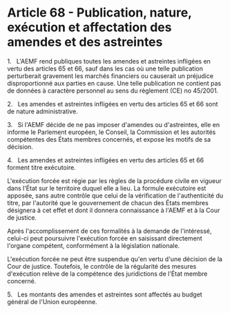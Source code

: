 # Article 68 - Publication, nature, exécution et affectation des amendes et des astreintes


1.   L'AEMF rend publiques toutes les amendes et astreintes infligées en vertu des articles 65 et 66, sauf dans les cas où une telle publication perturberait gravement les marchés financiers ou causerait un préjudice disproportionné aux parties en cause. Une telle publication ne contient pas de données à caractère personnel au sens du règlement (CE) no 45/2001.

2.   Les amendes et astreintes infligées en vertu des articles 65 et 66 sont de nature administrative.

3.   Si l'AEMF décide de ne pas imposer d'amendes ou d'astreintes, elle en informe le Parlement européen, le Conseil, la Commission et les autorités compétentes des États membres concernés, et expose les motifs de sa décision.

4.   Les amendes et astreintes infligées en vertu des articles 65 et 66 forment titre exécutoire.

L'exécution forcée est régie par les règles de la procédure civile en vigueur dans l'État sur le territoire duquel elle a lieu. La formule exécutoire est apposée, sans autre contrôle que celui de la vérification de l'authenticité du titre, par l'autorité que le gouvernement de chacun des États membres désignera à cet effet et dont il donnera connaissance à l'AEMF et à la Cour de justice.

Après l'accomplissement de ces formalités à la demande de l'intéressé, celui-ci peut poursuivre l'exécution forcée en saisissant directement l'organe compétent, conformément à la législation nationale.

L'exécution forcée ne peut être suspendue qu'en vertu d'une décision de la Cour de justice. Toutefois, le contrôle de la régularité des mesures d'exécution relève de la compétence des juridictions de l'État membre concerné.

5.   Les montants des amendes et astreintes sont affectés au budget général de l'Union européenne.
